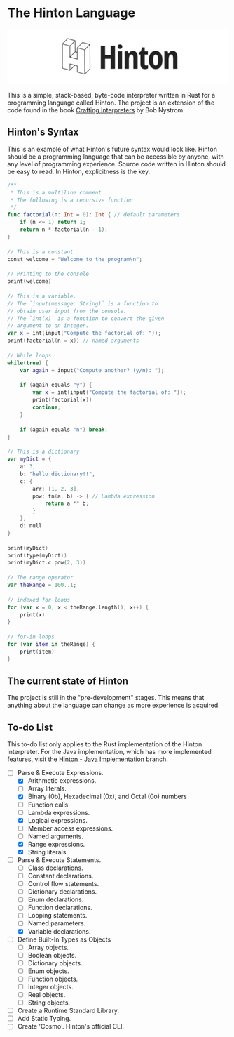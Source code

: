 # The Hinton Language

![Hinton Logo](Assets/Logos/Logo-wide.png)

This is a simple, stack-based, byte-code interpreter written in Rust for a programming language called Hinton. The project is an extension of the code found in the book [Crafting Interpreters](https://craftinginterpreters.com/) by Bob Nystrom.

## Hinton's Syntax
This is an example of what Hinton's future syntax would look like. Hinton should be a programming language that can be accessible by anyone, with any level of programming experience. Source code written in Hinton should be easy to read. In Hinton, explicitness is the key.

```swift
/**
 * This is a multiline comment
 * The following is a recursive function
 */
func factorial(n: Int = 0): Int { // default parameters
    if (n <= 1) return 1;
    return n * factorial(n - 1);
}

// This is a constant
const welcome = "Welcome to the program\n";

// Printing to the console
print(welcome)

// This is a variable.
// The `input(message: String)` is a function to
// obtain user input from the console.
// The `int(x)` is a function to convert the given
// argument to an integer.
var x = int(input("Compute the factorial of: "));
print(factorial(n = x)) // named arguments

// While loops
while(true) {
    var again = input("Compute another? (y/n): ");
    
    if (again equals "y") {
        var x = int(input("Compute the factorial of: "));
        print(factorial(x))
        continue;
    }

    if (again equals "n") break;
}

// This is a dictionary
var myDict = {
    a: 3,
    b: "hello dictionary!!",
    c: {
        arr: [1, 2, 3],
        pow: fn(a, b) -> { // Lambda expression
            return a ** b;
        }
    },
    d: null
}

print(myDict)
print(type(myDict))
print(myDict.c.pow(2, 3))

// The range operator
var theRange = 100..1;

// indexed for-loops
for (var x = 0; x < theRange.length(); x++) {
    print(x)
}

// for-in loops
for (var item in theRange) {
    print(item)
}
```

## The current state of Hinton
The project is still in the "pre-development" stages. This means that anything about the language can change as more experience is acquired.

## To-do List
This to-do list only applies to the Rust implementation of the Hinton interpreter. For the Java implementation, which has more implemented features, visit the [Hinton - Java Implementation](https://github.com/hinton-lang/Hinton/) branch.
- [ ] Parse & Execute Expressions.
    - [x] Arithmetic expressions.
    - [ ] Array literals.
    - [x] Binary (0b), Hexadecimal (0x), and Octal (0o) numbers
    - [ ] Function calls.
    - [ ] Lambda expressions.
    - [x] Logical expressions.
    - [ ] Member access expressions.
    - [ ] Named arguments.
    - [x] Range expressions.
    - [x] String literals.
- [ ] Parse & Execute Statements.
    - [ ] Class declarations.
    - [ ] Constant declarations.
    - [ ] Control flow statements.
    - [ ] Dictionary declarations.
    - [ ] Enum declarations.
    - [ ] Function declarations.
    - [ ] Looping statements.
    - [ ] Named parameters.
    - [x] Variable declarations.
- [ ] Define Built-In Types as Objects
    - [ ] Array objects.
    - [ ] Boolean objects.
    - [ ] Dictionary objects.
    - [ ] Enum objects.
    - [ ] Function objects.
    - [ ] Integer objects.
    - [ ] Real objects.
    - [ ] String objects.
- [ ] Create a Runtime Standard Library.
- [ ] Add Static Typing.
- [ ] Create 'Cosmo'. Hinton's official CLI.
